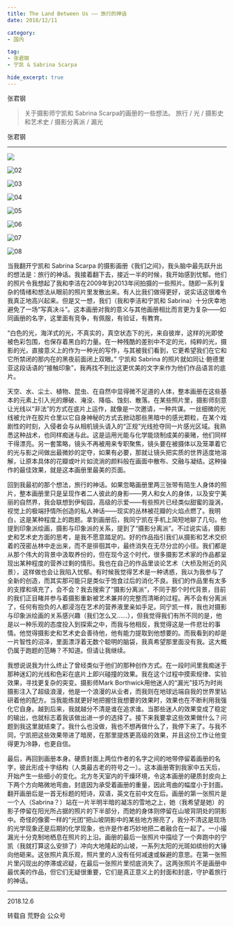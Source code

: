 ```yaml
---
title: The Land Between Us —— 旅行的神话
date: 2018/12/11

category:
- 国内

tag:
- 张君钢
- 宁凯 & Sabrina Scarpa

hide_excerpt: true
---
```


张君钢

> 关于摄影师宁凯和 Sabrina Scarpa的画册的一些想法。
> 旅行 / 光 / 摄影史和艺术史 / 摄影分离派 / 漏光

<!--more-->

张君钢

---

![](/images/0009/01.jpg)

![02](/images/0009/02.jpg)

![03](/images/0009/03.jpg)

![04](/images/0009/04.jpg)

![05](/images/0009/05.jpg)

![06](/images/0009/06.jpg)

![07](/images/0009/07.jpg)

![08](/images/0009/08.jpg)



当我翻开宁凯和 Sabrina Scarpa 的摄影画册《我们之间》，我头脑中最先跃升出的想法是：旅行的神话。我接着翻下去，接近一半的时候，我开始感到忧郁。他们的照片令我想起了我和李洁在2009年到2013年间拍摄的一些照片。随即一系列复杂的情绪和想法从眼前的照片里发散出来。有人比我们做得更好，说实话这很难令我真正地高兴起来。但是又一想，我们（我和李洁和宁凯和 Sabrina）十分庆幸地避免了一场“写真决斗”。这本画册对我的意义与其他画册相比而言更为复杂——如同画册的名字，这里面有竞争，有佩服，有验证，有教育。



“白色的光，海洋式的光，不真实的，真空状态下的光，来自彼岸，这样的光即使被色彩包围，也保存着黑白的力量。在一种残酷的差别中不定的光，纯粹的光，摄影的光，直接意义上的作为一种光的写作，与其被我们看到，它更希望我们在它和它所禁闭的那内在的黑夜前面闭上双眼。” 宁凯和 Sabrina 的照片就如同让·鲍德里亚这段话语的“接触印象”，我再找不到比这更优美的文字来作为他们作品语言的底片。



天空、水、尘土、植物、昆虫、在自然中显得微不足道的人体，整本画册在这些基本的元素上引入光的爆破、淹没、降临、蚀刻、散落。在某些照片里，摄影师刻意让光线以“非法”的方式在底片上运作，就像是一次邀请，一种共谋。一丝细微的光线被允许在胶片仓里以它自身神秘的方式去掀动那些黑暗中的感光颗粒，在某个戏剧性的时刻，入侵者会与从相机镜头请入的“正规”光线抢夺同一片感光区域。我熟悉这种战术，也同样痴迷与此。这是运用光能与化学能烧制成美的豪赌，他们同样干得漂亮。另一套策略，镜头不再被用来专职聚焦，镜头要在被摄体以及笼罩着它的光与影之间做出最微妙的定夺，如果有必要，那就让镜头把实质的世界适度地溶解，让原本具体的花瓣或叶片如流淌的颜料般在画面中散布、交融与凝结。这种操作的最佳效果，就是这本画册里最美的页面。



回到我最初的那个想法，旅行的神话。如果忽略画册里两三张带有陌生人身体的照片，整本画册里只是呈现作者二人彼此的身影——男人和女人的身体，以及安宁美丽的自然界，我会联想到伊甸园，高级的示爱——有些照片已经类似甜蜜的漩涡，视觉上的极端抒情所创造的私人神话——现实的丛林被花瓣的火焰点燃了。我明白，这是某种程度上的跑题。拿到画册后，我同宁凯在手机上简短地聊了几句。他提到印象派绘画，摄影与印象派的关系，提到了“摄影分离派”。不过说实话，摄影史和艺术史方面的思考，是我不愿意踏足的。好的作品指引我们从摄影和艺术交织着的茂密丛林中走出来，而不是徘徊其中，最终消失在无尽分岔的小径。我们都是从那个伟大的背景中汲取养份的，但在现今这个时代，很多摄影艺术家的作品都呈现出某种程度的营养过剩的情形。我也在自己的作品里谈论艺术（大桥及附近的风景），这样做也会让我陷入忧郁。有时候我觉得艺术是一种诱惑，我以为我参与了全新的创造，而其实那可能只是类似于饱食过后的消化不良。我们的作品里有太多的支撑和填充了，会不会？我去搜索了“摄影分离派”，不同于那个时代背景，目前的我们正目睹并参与着摄影重新被艺术兼并的完整而清晰的过程。再不会有分离派了，任何有抱负的人都浸泡在艺术的营养液里亲如手足。同宁凯一样，我也对摄影与印象派绘画的关系感兴趣（我们怎么又……），但我觉得我们有所不同的是，他是以一种乐观的态度投入到探索之中，而我与他相反，我觉得这是一件悲壮的事情。他觉得摄影史和艺术史会善待他，他有能力提取到他想要的。而我看到的却是一片智性的沼泽，里面漂浮着无数个聪明的脑袋，我真希望那里面没有我。这大概仍属于跑题的范畴？不知道。但请让我继续。



我想说说我为什么终止了曾经类似于他们的那种创作方式。在一段时间里我痴迷于那种迷幻的光线和色彩在底片上即兴碰撞的效果。我在这个过程中摸索规律、实验效果，寻找更复杂的突变。摄影师Mark Borthwick用他迷人的“漏光”技巧为时尚摄影注入了超级浪漫，他是一个浪漫的从业者，而我则在地球远端自我的世界里钻研着他的配方。当我能练就更好地把握住我想要的效果时，效果也在不断利用我强化它自身。越到后来，我就越分不清是谁在追求谁。当那些迷人的效果变成了稳定的输出，也就标志着我该做出进一步的选择了。接下来我要拿这些效果做什么？问题到我这里就结束了。我什么也没做，我也不想再做什么了，我停下来了。与我不同，宁凯把这些效果带进了暗房，在那里提炼更高级的效果，并且这份工作让他变得更为冷静，也更自信。



最后，再回到画册本身。硬质封面上两位作者的名字之间的地带停留着画册的名字，彼此形成十字结构（人类最古老的符号之一）。这本画册寄到我家中五天后，开始产生一些细小的变化。北方冬天室内的干燥环境，令这本画册的硬质封皮向上下两个方向略微地弯曲，封底因为承受着画册的重量，因此弯曲的幅度小于封面。翻开画册后是一首无标题的短诗，双语，英文在前中文在后。画册的第一张照片是一个人（Sabrina？）站在一片半明半暗的凝冻的雪地之上，她（我希望是她）的影子停留在阳光所占据的照片的下半部分，而她的身体则停留在山坡背阴处的阴影中。奇怪的像雾一样的“光团”把山坡阴影中的某些地方擦亮了，我分不清这是现场的光学现象还是后期的化学现象，也许是作者巧妙地把二者融合在一起了。一小撮漏光十分克制地栖息在照片的上沿。画册的最后一张照片中描绘了一个奔跑中的宁凯（我就打算这么安排了）冲向大地隆起的山坡，一系列太阳的光斑如缤纷的大锤向他砸来。这张照片真乐观，照片里的人没有任何减速或躲避的意思。在第一张照片里闪现出的停滞或迟疑，在最后一张照片里彻底消失了。这两张照片不是画册中最优美的作品，但它们无疑很重要，它们是真正意义上的封面和封底，守护着旅行的神话。

---

2018.12.6

转载自 荒野会 公众号



















